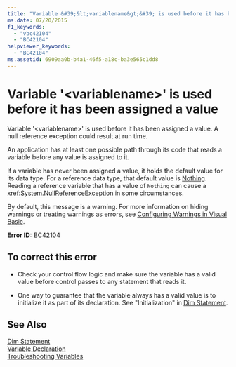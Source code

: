 ```yaml
---
title: "Variable &#39;&lt;variablename&gt;&#39; is used before it has been assigned a value"
ms.date: 07/20/2015
f1_keywords: 
  - "vbc42104"
  - "BC42104"
helpviewer_keywords: 
  - "BC42104"
ms.assetid: 6909aa0b-b4a1-46f5-a18c-ba3e565c1dd8
---
```

# Variable &#39;&lt;variablename&gt;&#39; is used before it has been assigned a value
Variable '\<variablename>' is used before it has been assigned a value. A null reference exception could result at run time.  
  
 An application has at least one possible path through its code that reads a variable before any value is assigned to it.  
  
 If a variable has never been assigned a value, it holds the default value for its data type. For a reference data type, that default value is [Nothing](../../../visual-basic/language-reference/nothing.md). Reading a reference variable that has a value of `Nothing` can cause a <xref:System.NullReferenceException> in some circumstances.  
  
 By default, this message is a warning. For more information on hiding warnings or treating warnings as errors, see [Configuring Warnings in Visual Basic](/visualstudio/ide/configuring-warnings-in-visual-basic).  
  
 **Error ID:** BC42104  
  
## To correct this error  
  
- Check your control flow logic and make sure the variable has a valid value before control passes to any statement that reads it.  
  
- One way to guarantee that the variable always has a valid value is to initialize it as part of its declaration. See "Initialization" in [Dim Statement](../../../visual-basic/language-reference/statements/dim-statement.md).  
  
## See Also  
 [Dim Statement](../../../visual-basic/language-reference/statements/dim-statement.md)  
 [Variable Declaration](../../../visual-basic/programming-guide/language-features/variables/variable-declaration.md)  
 [Troubleshooting Variables](../../../visual-basic/programming-guide/language-features/variables/troubleshooting-variables.md)
